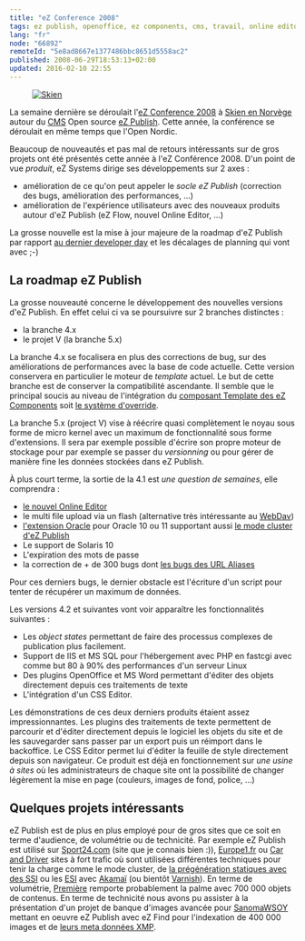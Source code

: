 ```yaml
---
title: "eZ Conference 2008"
tags: ez publish, openoffice, ez components, cms, travail, online editor, ez find, linux, logiciels libres, standards, php
lang: "fr"
node: "66892"
remoteId: "5e8ad8667e1377486bbc8651d5558ac2"
published: 2008-06-29T18:53:13+02:00
updated: 2016-02-10 22:55
---
```

<figure class="object-center"><a href="/images/skien.jpg"><img loading="lazy" src="/images/660x/skien.jpg" alt="Skien">
</a></figure>


La semaine dernière se déroulait l'[eZ Conference 2008](http://conference.ez.no)
à [Skien en
Norvège](http://maps.google.fr/maps?f=q&amp;hl=fr&amp;geocode=&amp;q=skien,+norway&amp;ie=UTF8&amp;t=h&amp;z=9)
autour du [CMS](/tag/cms) Open source [eZ Publish](/tag/ez-publish). Cette
année, la conférence se déroulait en même temps que l'Open Nordic.

Beaucoup de nouveautés et pas mal de retours intéressants sur de gros projets
ont été présentés cette année à l'eZ Conférence 2008. D'un point de vue
*produit*, eZ Systems dirige ses développements sur 2 axes :

* amélioration de ce qu'on peut appeler le *socle eZ Publish* (correction des
  bugs, amélioration des performances, ...)
* amélioration de l'expérience utilisateurs avec des nouveaux produits autour
  d'eZ Publish (eZ Flow, nouvel Online Editor, ...)

La grosse nouvelle est la mise à jour majeure de la roadmap d'eZ Publish par
rapport [au dernier developer day](/post/ez-developer-day-a-paris-le-17-04-2008)
et les décalages de planning qui vont avec ;-)

## La roadmap eZ Publish

La grosse nouveauté concerne le développement des nouvelles versions d'eZ
Publish. En effet celui ci va se poursuivre sur 2 branches distinctes :

* la branche 4.x
* le projet V (la branche 5.x)

La branche 4.x se focalisera en plus des corrections de bug, sur des
améliorations de performances avec la base de code actuelle. Cette version
conservera en particulier le moteur de *template* actuel. Le but de cette
branche est de conserver la compatibilité ascendante. Il semble que le principal
soucis au niveau de l'intégration du [composant Template des eZ
Components](http://ezcomponents.org/docs/tutorials/Template) soit [le système
d'override](http://ez.no/doc/ez_publish/technical_manual/4_0/templates/the_template_override_system).

La branche 5.x (project V) vise à réécrire quasi complètement le noyau sous
forme de micro kernel avec un maximum de fonctionnalité sous forme d'extensions.
Il sera par exemple possible d'écrire son propre moteur de stockage pour par
exemple se passer du *versionning* ou pour gérer de manière fine les données
stockées dans eZ Publish.

À plus court terme, la sortie de la 4.1 est *une question de semaines*, elle
comprendra&nbsp;:

* [le nouvel Online Editor](/post/the-new-online-editor-for-ez-publish-beta)
* le multi file upload via un flash (alternative très intéressante au [WebDav](http://ez.no/doc/ez_publish/technical_manual/4_0/features/webdav))
* [l'extension Oracle](http://projects.ez.no/ezoracle) pour Oracle 10 ou 11 supportant aussi [le mode cluster d'eZ Publish](http://ez.no/doc/ez_publish/technical_manual/4_0/features/clustering)
* Le support de Solaris 10
* L'expiration des mots de passe
* la correction de + de 300 bugs dont [les bugs des URL Aliases](http://issues.ez.no/12785)

Pour ces derniers bugs, le dernier obstacle est l'écriture d'un script pour tenter de récupérer un maximum de données.

Les versions 4.2 et suivantes vont voir apparaître les fonctionnalités
suivantes&nbsp;:

* Les *object states* permettant de faire des processus complexes de publication
  plus facilement.
* Support de IIS et MS SQL pour l'hébergement avec PHP en fastcgi avec comme but
  80 à 90% des performances d'un serveur Linux
* Des plugins OpenOffice et MS Word permettant d'éditer des objets directement
  depuis ces traitements de texte
* L'intégration d'un CSS Editor.

Les démonstrations de ces deux derniers produits étaient assez impressionnantes.
Les plugins des traitements de texte permettent de parcourir et d'éditer
directement depuis le logiciel les objets du site et de les sauvegarder sans
passer par un export puis un réimport dans le backoffice. Le CSS Editor permet
lui d'éditer la feuille de style directement depuis son navigateur. Ce produit
est déjà en fonctionnement sur *une usine à sites* où les administrateurs de
chaque site ont la possibilité de changer légèrement la mise en page (couleurs,
images de fond, police, ...)

## Quelques projets intéressants

eZ Publish est de plus en plus employé pour de gros sites que ce soit en terme
d'audience, de volumétrie ou de technicité. Par exemple eZ Publish est utilisé
sur [Sport24.com](http://www.sport24.com) (site que je connais bien :)),
[Europe1.fr](http://www.europe1.fr) ou [Car and
Driver](http://www.caranddriver.com/) sites à fort trafic où sont
utilisées différentes techniques pour tenir la charge comme le mode cluster, de
[la prégénération statiques avec des
SSI](http://blog.smile.fr/ez-publish-a-tres-hautes-performances) ou les
[ESI](http://www.w3.org/TR/esi-lang) avec
[Akamaï](http://www.akamai.com/html/support/esi.html) (ou bientôt
[Varnish](http://varnish.projects.linpro.no/wiki/ESIfeatures)). En terme de
volumétrie, [Première](http://www.premiere.fr) remporte probablement la palme
avec 700 000 objets de contenus. En terme de technicité nous avons pu assister à
la présentation d'un projet de banque d'images avancée pour
[SanomaWSOY](http://www.sanoma.com/) mettant en oeuvre eZ
Publish avec eZ Find pour l'indexation de 400 000 images et de [leurs meta
données XMP](http://fr.wikipedia.org/wiki/Extensible_Metadata_Platform).
